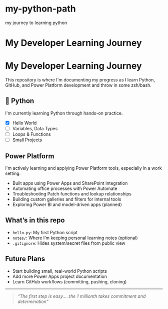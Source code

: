 # my-python-path
my journey to learning python
# My Developer Learning Journey

# My Developer Learning Journey

This repository is where I'm documenting my progress as I learn Python, GitHub, and Power Platform development and throw in some zsh/bash.

## 🐍 Python

I'm currently learning Python through hands-on practice.

-  [x] Hello World
-  [ ] Variables, Data Types
-  [ ] Loops & Functions
-  [ ] Small Projects

##  Power Platform

I'm actively learning and applying Power Platform tools, especially in a work setting.

-  Built apps using Power Apps and SharePoint integration
-  Automating office processes with Power Automate
-  Troubleshooting Patch functions and lookup relationships
-  Building custom galleries and filters for internal tools
-  Exploring Power BI and model-driven apps (planned)

##  What’s in this repo

- `hello.py`: My first Python script
- `notes/`: Where I’m keeping personal learning notes (optional)
- `.gitignore`: Hides system/secret files from public view

##  Future Plans

- Start building small, real-world Python scripts
- Add more Power Apps project documentation
- Learn GitHub workflows (committing, pushing, cloning)

---

> *“The first step is easy.... the 1 millionth takes commitment and determination”*

